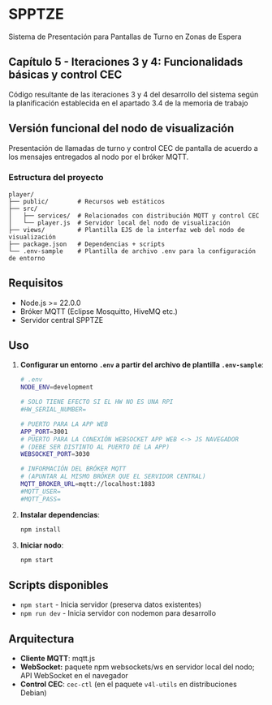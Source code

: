 # SPPTZE
Sistema de Presentación para Pantallas de Turno en Zonas de Espera

## Capítulo 5 - Iteraciones 3 y 4: Funcionalidads básicas y control CEC
Código resultante de las iteraciones 3 y 4 del desarrollo del sistema según la planificación establecida en el apartado 3.4 de la memoria de trabajo

## Versión funcional del nodo de visualización
Presentación de llamadas de turno y control CEC de pantalla de acuerdo a los mensajes entregados al nodo por el bróker MQTT.

### Estructura del proyecto
```
player/
├── public/        # Recursos web estáticos
├── src/
│   ├── services/  # Relacionados con distribución MQTT y control CEC
│   └── player.js  # Servidor local del nodo de visualización
├── views/         # Plantilla EJS de la interfaz web del nodo de visualización
├── package.json   # Dependencias + scripts
└── .env-sample    # Plantilla de archivo .env para la configuración de entorno
```

## Requisitos
- Node.js >= 22.0.0
- Bróker MQTT (Eclipse Mosquitto, HiveMQ etc.)
- Servidor central SPPTZE

## Uso
1. **Configurar un entorno `.env` a partir del archivo de plantilla `.env-sample`**:
   ```bash
   # .env
   NODE_ENV=development
   
   # SOLO TIENE EFECTO SI EL HW NO ES UNA RPI
   #HW_SERIAL_NUMBER=
   
   # PUERTO PARA LA APP WEB
   APP_PORT=3001
   # PUERTO PARA LA CONEXIÓN WEBSOCKET APP WEB <-> JS NAVEGADOR
   # (DEBE SER DISTINTO AL PUERTO DE LA APP)
   WEBSOCKET_PORT=3030
   
   # INFORMACIÓN DEL BRÓKER MQTT
   # (APUNTAR AL MISMO BRÓKER QUE EL SERVIDOR CENTRAL)
   MQTT_BROKER_URL=mqtt://localhost:1883
   #MQTT_USER=
   #MQTT_PASS=
   ```

2. **Instalar dependencias**:
   ```bash
   npm install
   ```

3. **Iniciar nodo**:
   ```bash
   npm start
   ```

## Scripts disponibles
- `npm start` - Inicia servidor (preserva datos existentes)
- `npm run dev` - Inicia servidor con nodemon para desarrollo

## Arquitectura
- **Cliente MQTT**: mqtt.js
- **WebSocket:** paquete npm websockets/ws en servidor local del nodo; API WebSocket en el navegador
- **Control CEC**: `cec-ctl` (en el paquete `v4l-utils` en distribuciones Debian)
